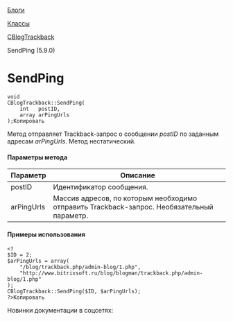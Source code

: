 [Блоги](/api_help/blogs/index.php)

[Классы](/api_help/blogs/classes/index.php)

[CBlogTrackback](/api_help/blogs/classes/cblogtrackback/index.php)

SendPing (5.9.0)

SendPing
========

```
void
CBlogTrackback::SendPing(
	int   postID,
	array arPingUrls
);Копировать
```

Метод отправляет Trackback-запрос о сообщении *postID* по заданным адресам *arPingUrls*. Метод нестатический.

#### Параметры метода

| Параметр | Описание |
| --- | --- |
| postID | Идентификатор сообщения. |
| arPingUrls | Массив адресов, по которым необходимо отправить Trackback-запрос. Необязательный параметр. |

#### Примеры использования

```
<?
$ID = 2;
$arPingUrls = array(
	"/blog/trackback.php/admin-blog/1.php",
	"http://www.bitrixsoft.ru/blog/blogman/trackback.php/admin-blog/1.php"
);
CBlogTrackback::SendPing($ID, $arPingUrls);
?>Копировать
```

Новинки документации в соцсетях: